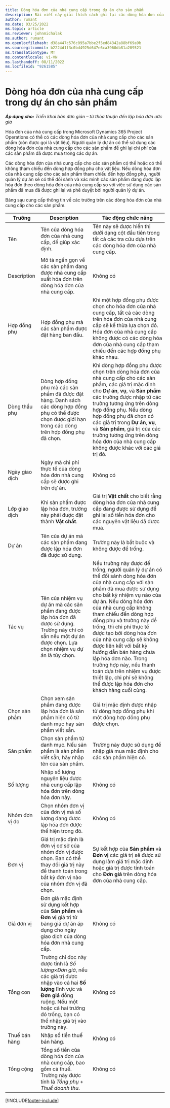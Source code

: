 ```yaml
---
title: Dòng hóa đơn của nhà cung cấp trong dự án cho sản phẩm
description: Bài viết này giải thích cách ghi lại các dòng hóa đơn của nhà cung cấp cho các sản phẩm và sử dụng các trường khác nhau để ghi lại các giao dịch mua sản phẩm từ các nhà cung cấp.
author: rumant
ms.date: 03/25/2022
ms.topic: article
ms.reviewer: johnmichalak
ms.author: rumant
ms.openlocfilehash: d38a447c576c095a7bbe2f5ed84342a88bf69a9b
ms.sourcegitcommit: b2224d1f3c0bd4925d647e6ca3960db81a209521
ms.translationtype: MT
ms.contentlocale: vi-VN
ms.lasthandoff: 08/11/2022
ms.locfileid: "9261585"
---
```

# <a name="vendor-invoice-lines-for-products"></a>Dòng hóa đơn của nhà cung cấp trong dự án cho sản phẩm

_**Áp dụng cho:** Triển khai bản đơn giản – từ thỏa thuận đến lập hóa đơn ước giá_

Hóa đơn của nhà cung cấp trong Microsoft Dynamics 365 Project Operations có thể có các dòng hóa đơn của nhà cung cấp cho các sản phẩm (còn được gọi là vật liệu). Người quản lý dự án có thể sử dụng các dòng hóa đơn của nhà cung cấp cho các sản phẩm để ghi lại chi phí của các sản phẩm đã được mua trong các dự án.

Các dòng hóa đơn của nhà cung cấp cho các sản phẩm có thể hoặc có thể không tham chiếu đến dòng hợp đồng phụ cho vật liệu. Nếu dòng hóa đơn của nhà cung cấp cho các sản phẩm tham chiếu đến hợp đồng phụ, người quản lý dự án sẽ có thể đối sánh và xác minh các sản phẩm đang được lập hóa đơn theo dòng hóa đơn của nhà cung cấp so với việc sử dụng các sản phẩm đã mua đã được ghi lại và phê duyệt bởi người quản lý dự án.

Bảng sau cung cấp thông tin về các trường trên các dòng hóa đơn của nhà cung cấp cho các sản phẩm.

| Trường | Description | Tác động chức năng |
| --- | --- | --- |
| Tên | Tên của dòng hóa đơn của nhà cung cấp, để giúp xác định. | Tên này sẽ được hiển thị dưới dạng cột đầu tiên trong tất cả các tra cứu dựa trên các dòng hóa đơn của nhà cung cấp. |
| Description | Mô tả ngắn gọn về các sản phẩm đang được nhà cung cấp xuất hóa đơn trên dòng hóa đơn của nhà cung cấp. | Không có |
| Hợp đồng phụ | Hợp đồng phụ mà các sản phẩm được đặt hàng ban đầu. | Khi một hợp đồng phụ được chọn cho hóa đơn của nhà cung cấp, tất cả các dòng trên hóa đơn của nhà cung cấp sẽ kế thừa lựa chọn đó. Hóa đơn của nhà cung cấp không được có các dòng hóa đơn của nhà cung cấp tham chiếu đến các hợp đồng phụ khác nhau. |
| Dòng thầu phụ | Dòng hợp đồng phụ mà các sản phẩm đã được đặt hàng. Danh sách các dòng hợp đồng phụ có thể được chọn được giới hạn trong các dòng trên hợp đồng phụ đã chọn. | Khi dòng hợp đồng phụ được chọn trên dòng hóa đơn của nhà cung cấp cho các sản phẩm, các giá trị mặc định cho **Dự án**, **vụ**, và **Sản phẩm** các trường được nhập từ các trường tương ứng trên dòng hợp đồng phụ. Nếu dòng hợp đồng phụ đã chọn có các giá trị trong **Dự án**, **vụ**, và **Sản phẩm**, giá trị của các trường tương ứng trên dòng hóa đơn của nhà cung cấp không được khác với các giá trị đó. |
| Ngày giao dịch | Ngày mà chi phí thực tế của dòng hóa đơn nhà cung cấp sẽ được ghi trên dự án. | Không có|
| Lớp giao dịch | Khi sản phẩm được lập hóa đơn, trường này phải được đặt thành **Vật chất**. | Giá trị **Vật chất** cho biết rằng dòng hóa đơn của nhà cung cấp đang được sử dụng để ghi lại số tiền hóa đơn cho các nguyên vật liệu đã được mua. |
| Dự án | Tên của dự án mà các sản phẩm đang được lập hóa đơn đã được sử dụng. | Trường này là bắt buộc và không được để trống. |
| Tác vụ | Tên của nhiệm vụ dự án mà các sản phẩm đang được lập hóa đơn đã được sử dụng. Trường này chỉ có sẵn nếu một dự án được chọn. Lựa chọn nhiệm vụ dự án là tùy chọn. | Nếu trường này được để trống, người quản lý dự án có thể đối sánh dòng hóa đơn của nhà cung cấp với sản phẩm đã mua được sử dụng cho bất kỳ nhiệm vụ nào của dự án. Nếu dòng hóa đơn của nhà cung cấp không tham chiếu đến dòng hợp đồng phụ và trường này để trống, thì chi phí thực tế được tạo bởi dòng hóa đơn của nhà cung cấp sẽ không được liên kết với bất kỳ hướng dẫn bán hàng chưa lập hóa đơn nào. Trong trường hợp này, nếu thanh toán dựa trên nhiệm vụ được thiết lập, chi phí sẽ không thể được lập hóa đơn cho khách hàng cuối cùng. |
| Chọn sản phẩm | Chọn xem sản phẩm đang được lập hóa đơn là sản phẩm hiện có từ danh mục hay sản phẩm viết sẵn. | Giá trị mặc định được nhập từ dòng hợp đồng phụ khi một dòng hợp đồng phụ được chọn. |
| Sản phẩm | Chọn sản phẩm từ danh mục. Nếu sản phẩm là sản phẩm viết sẵn, hãy nhập tên của sản phẩm. | Trường này được sử dụng để nhập giá mua mặc định cho các sản phẩm hiện có. |
| Số lượng | Nhập số lượng nguyên liệu được nhà cung cấp lập hóa đơn trên dòng hóa đơn này. | Không có |
| Nhóm đơn vị đo | Chọn nhóm đơn vị của đơn vị mà số lượng đang được lập hóa đơn được thể hiện trong đó. | Không có |
| Đơn vị | Giá trị mặc định là đơn vị cơ sở của nhóm đơn vị được chọn. Bạn có thể thay đổi giá trị này để thanh toán trong bất kỳ đơn vị nào của nhóm đơn vị đã chọn. | Sự kết hợp của **Sản phẩm** và **Đơn vị** các giá trị sẽ được sử dụng làm giá trị mặc định hoặc giá trị được tính toán cho **Đơn giá** trên dòng hóa đơn của nhà cung cấp. |
| Giá đơn vị | Đơn giá mặc định sử dụng kết hợp của **Sản phẩm** và **Đơn vị** giá trị từ bảng giá dự án áp dụng cho ngày giao dịch của dòng hóa đơn nhà cung cấp. | Không có |
| Tổng con | Trường chỉ đọc này được tính là *Số lượng*&times;*Đơn giá*, nếu các giá trị được nhập vào cả hai **Số lượng** lĩnh vực và **Đơn giá** đồng ruộng. Nếu một hoặc cả hai trường đó trống, bạn có thể nhập giá trị vào trường này. | Không có |
| Thuế bán hàng | Nhập số tiền thuế bán hàng. | Không có |
| Tổng cộng | Tổng số tiền của dòng hóa đơn của nhà cung cấp, bao gồm cả thuế. Trường này được tính là *Tổng phụ* + *Thuế doanh thu*. | Không có |

[!INCLUDE[footer-include](../../includes/footer-banner.md)]
